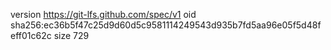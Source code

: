 version https://git-lfs.github.com/spec/v1
oid sha256:ec36b5f47c25d9d60d5c9581114249543d935b7fd5aa96e05f5d48feff01c62c
size 729
